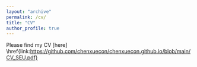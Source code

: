 ```yaml
---
layout: "archive"
permalink: /cv/
title: "CV"
author_profile: true
---
```


Please find my CV [here] \href{link:https://github.com/chenxuecon/chenxuecon.github.io/blob/main/CV_SEU.pdf}

